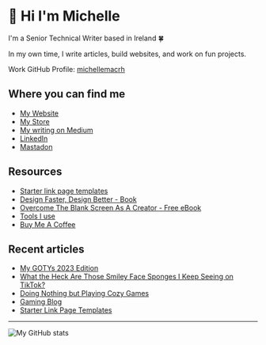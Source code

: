 # 👋 Hi I'm Michelle

I'm a Senior Technical Writer based in Ireland 🍀

In my own time, I write articles, build websites, and work on fun projects.

Work GitHub Profile: [michellemacrh](https://github.com/michellemacrh)

## Where you can find me
- [My Website](https://heymichellemac.com/)
- [My Store](https://store.heymichellemac.com/)
- [My writing on Medium](https://heymichellemac.medium.com/)
- [LinkedIn](https://www.linkedin.com/in/michellemccausland/)
- [Mastadon](https://pkm.social/@heymichellemac)
<!-- - [Design Insight Newsletter](https://designinsight.substack.com/) -->

## Resources
- [Starter link page templates](https://heymichellemac.com/link-page-templates)
- [Design Faster, Design Better - Book](https://designfaster.netlify.app/)
- [Overcome The Blank Screen As A Creator - Free eBook](https://gum.co/blank-screen)
- [Tools I use](https://www.heymichellemac.com/stack)
- [Buy Me A Coffee](https://www.buymeacoffee.com/heymichellemac)
<!-- - [Video Game Trackers](https://heymichellemac.com/video-game-trackers) -->

## Recent articles

<!-- BLOG-POST-LIST:START -->
- [My GOTYs 2023 Edition](https://heymichellemac.com/gotys-2023)
- [What the Heck Are Those Smiley Face Sponges I Keep Seeing on TikTok?](https://heymichellemac.com/scrub-daddy)
- [Doing Nothing but Playing Cozy Games](https://heymichellemac.com/cozy-games)
- [Gaming Blog](https://heymichellemac.com/gaming-blog)
- [Starter Link Page Templates](https://heymichellemac.com/link-page-templates)
<!-- BLOG-POST-LIST:END -->

---

![My GitHub stats](https://github-readme-stats.vercel.app/api?username=heymichellemac&show_icons=true&theme=dracula)

